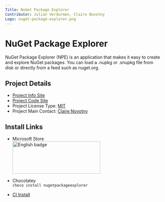 ```yaml
---
Title: NuGet Package Explorer
Contributor: Julian Verdurmen, Claire Novotny
Logo: nuget-package-explorer.png
---
```


# NuGet Package Explorer

NuGet Package Explorer (NPE) is an application that makes it easy to create and explore NuGet packages. You can load a .nupkg or .snupkg file from disk or directly from a feed such as nuget.org.

## Project Details
* [Project Info Site](https://github.com/NuGetPackageExplorer/NuGetPackageExplorer#readme) 
* [Project Code Site](https://github.com/NuGetPackageExplorer/NuGetPackageExplorer) 
* Project License Type: [MIT](https://github.com/NuGetPackageExplorer/NuGetPackageExplorer/blob/main/LICENSE.txt)
* Project Main Contact: [Claire Novotny](https://github.com/clairernovotny)

## Install Links

* Microsoft Store <br />
  <a href='//www.microsoft.com/store/apps/9wzdncrdmdm3?cid=storebadge&ocid=badge'><img src='https://developer.microsoft.com/store/badges/images/English_get-it-from-MS.png' alt='English badge' width="284" height="104" /></a>

* Chocolatey <br />
  `choco install nugetpackageexplorer`

* [CI Install](https://npenightly.blob.core.windows.net/nightly/install.html)
